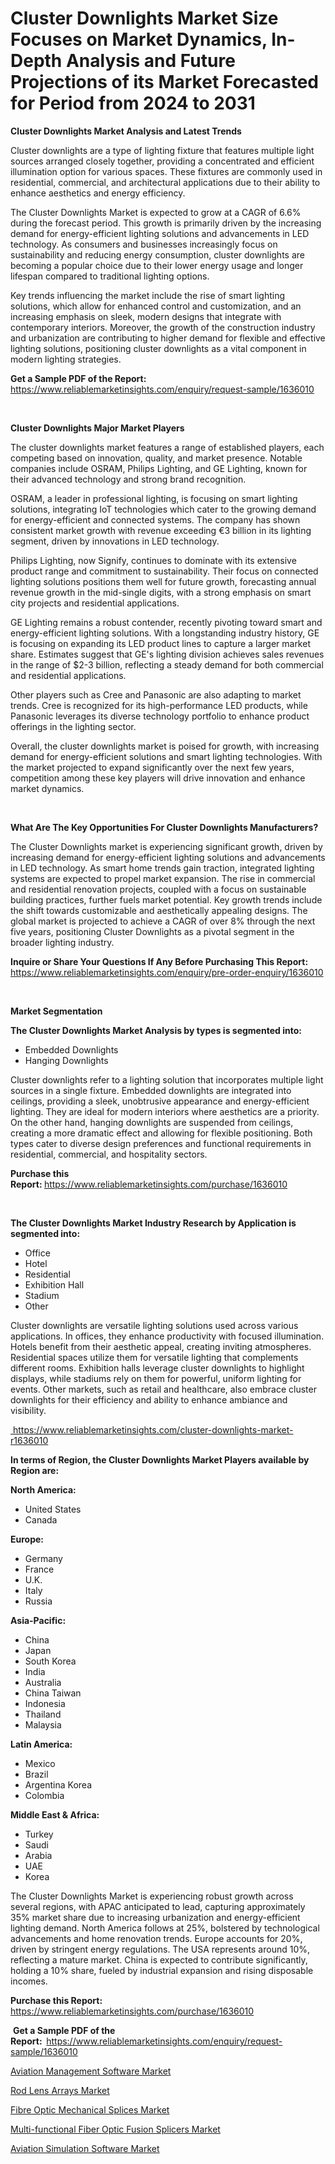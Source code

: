 <p><h1>Cluster Downlights Market Size Focuses on Market Dynamics, In-Depth Analysis and Future Projections of its Market Forecasted for Period from 2024 to 2031</h1></p><p><strong>Cluster Downlights Market Analysis and Latest Trends</strong></p>
<p><p>Cluster downlights are a type of lighting fixture that features multiple light sources arranged closely together, providing a concentrated and efficient illumination option for various spaces. These fixtures are commonly used in residential, commercial, and architectural applications due to their ability to enhance aesthetics and energy efficiency.</p><p>The Cluster Downlights Market is expected to grow at a CAGR of 6.6% during the forecast period. This growth is primarily driven by the increasing demand for energy-efficient lighting solutions and advancements in LED technology. As consumers and businesses increasingly focus on sustainability and reducing energy consumption, cluster downlights are becoming a popular choice due to their lower energy usage and longer lifespan compared to traditional lighting options.</p><p>Key trends influencing the market include the rise of smart lighting solutions, which allow for enhanced control and customization, and an increasing emphasis on sleek, modern designs that integrate with contemporary interiors. Moreover, the growth of the construction industry and urbanization are contributing to higher demand for flexible and effective lighting solutions, positioning cluster downlights as a vital component in modern lighting strategies.</p></p>
<p><strong>Get a Sample PDF of the Report:&nbsp;</strong> <a href="https://www.reliablemarketinsights.com/enquiry/request-sample/1636010?utm_campaign=1551&utm_medium=2&utm_source=Github&utm_content=ia&utm_term=11102024&utm_id=cluster-downlights">https://www.reliablemarketinsights.com/enquiry/request-sample/1636010</a></p>
<p>&nbsp;</p>
<p><strong>Cluster Downlights Major Market Players</strong></p>
<p><p>The cluster downlights market features a range of established players, each competing based on innovation, quality, and market presence. Notable companies include OSRAM, Philips Lighting, and GE Lighting, known for their advanced technology and strong brand recognition.</p><p>OSRAM, a leader in professional lighting, is focusing on smart lighting solutions, integrating IoT technologies which cater to the growing demand for energy-efficient and connected systems. The company has shown consistent market growth with revenue exceeding €3 billion in its lighting segment, driven by innovations in LED technology.</p><p>Philips Lighting, now Signify, continues to dominate with its extensive product range and commitment to sustainability. Their focus on connected lighting solutions positions them well for future growth, forecasting annual revenue growth in the mid-single digits, with a strong emphasis on smart city projects and residential applications.</p><p>GE Lighting remains a robust contender, recently pivoting toward smart and energy-efficient lighting solutions. With a longstanding industry history, GE is focusing on expanding its LED product lines to capture a larger market share. Estimates suggest that GE's lighting division achieves sales revenues in the range of $2-3 billion, reflecting a steady demand for both commercial and residential applications.</p><p>Other players such as Cree and Panasonic are also adapting to market trends. Cree is recognized for its high-performance LED products, while Panasonic leverages its diverse technology portfolio to enhance product offerings in the lighting sector.</p><p>Overall, the cluster downlights market is poised for growth, with increasing demand for energy-efficient solutions and smart lighting technologies. With the market projected to expand significantly over the next few years, competition among these key players will drive innovation and enhance market dynamics.</p></p>
<p>&nbsp;</p>
<p><strong>What Are The Key Opportunities For Cluster Downlights Manufacturers?</strong></p>
<p><p>The Cluster Downlights market is experiencing significant growth, driven by increasing demand for energy-efficient lighting solutions and advancements in LED technology. As smart home trends gain traction, integrated lighting systems are expected to propel market expansion. The rise in commercial and residential renovation projects, coupled with a focus on sustainable building practices, further fuels market potential. Key growth trends include the shift towards customizable and aesthetically appealing designs. The global market is projected to achieve a CAGR of over 8% through the next five years, positioning Cluster Downlights as a pivotal segment in the broader lighting industry.</p></p>
<p><strong>Inquire or Share Your Questions If Any Before Purchasing This Report:</strong> <a href="https://www.reliablemarketinsights.com/enquiry/pre-order-enquiry/1636010?utm_campaign=1551&utm_medium=2&utm_source=Github&utm_content=ia&utm_term=11102024&utm_id=cluster-downlights">https://www.reliablemarketinsights.com/enquiry/pre-order-enquiry/1636010</a></p>
<p>&nbsp;</p>
<p><strong>Market Segmentation</strong></p>
<p><strong>The Cluster Downlights Market Analysis by types is segmented into:</strong></p>
<p><ul><li>Embedded Downlights</li><li>Hanging Downlights</li></ul></p>
<p><p>Cluster downlights refer to a lighting solution that incorporates multiple light sources in a single fixture. Embedded downlights are integrated into ceilings, providing a sleek, unobtrusive appearance and energy-efficient lighting. They are ideal for modern interiors where aesthetics are a priority. On the other hand, hanging downlights are suspended from ceilings, creating a more dramatic effect and allowing for flexible positioning. Both types cater to diverse design preferences and functional requirements in residential, commercial, and hospitality sectors.</p></p>
<p><strong>Purchase this Report:&nbsp;</strong><a href="https://www.reliablemarketinsights.com/purchase/1636010?utm_campaign=1551&utm_medium=2&utm_source=Github&utm_content=ia&utm_term=11102024&utm_id=cluster-downlights">https://www.reliablemarketinsights.com/purchase/1636010</a></p>
<p>&nbsp;</p>
<p><strong>The Cluster Downlights Market Industry Research by Application is segmented into:</strong></p>
<p><ul><li>Office</li><li>Hotel</li><li>Residential</li><li>Exhibition Hall</li><li>Stadium</li><li>Other</li></ul></p>
<p><p>Cluster downlights are versatile lighting solutions used across various applications. In offices, they enhance productivity with focused illumination. Hotels benefit from their aesthetic appeal, creating inviting atmospheres. Residential spaces utilize them for versatile lighting that complements different rooms. Exhibition halls leverage cluster downlights to highlight displays, while stadiums rely on them for powerful, uniform lighting for events. Other markets, such as retail and healthcare, also embrace cluster downlights for their efficiency and ability to enhance ambiance and visibility.</p></p>
<p><a href="https://www.reliablemarketinsights.com/cluster-downlights-market-r1636010?utm_campaign=1551&utm_medium=2&utm_source=Github&utm_content=ia&utm_term=11102024&utm_id=cluster-downlights">&nbsp;https://www.reliablemarketinsights.com/cluster-downlights-market-r1636010</a></p>
<p><strong>In terms of Region, the Cluster Downlights Market Players available by Region are:</strong></p>
<p>
    <p> <strong> North America: </strong>
        <ul>
            <li>United States</li>
            <li>Canada</li>
        </ul>
        </p> 
    <p> <strong> Europe: </strong>
        <ul>
            <li>Germany</li>
            <li>France</li>
            <li>U.K.</li>
            <li>Italy</li>
            <li>Russia</li>
        </ul>
        </p> 
    <p> <strong> Asia-Pacific: </strong>
        <ul>
            <li>China</li>
            <li>Japan</li>
            <li>South Korea</li>
            <li>India</li>
            <li>Australia</li>
            <li>China Taiwan</li>
            <li>Indonesia</li>
            <li>Thailand</li>
            <li>Malaysia</li>
        </ul>
        </p> 
    <p> <strong> Latin America: </strong>
        <ul>
            <li>Mexico</li>
            <li>Brazil</li>
            <li>Argentina Korea</li>
            <li>Colombia</li>
        </ul>
        </p> 
    <p> <strong> Middle East & Africa: </strong>
        <ul>
            <li>Turkey</li>
            <li>Saudi</li>
            <li>Arabia</li>
            <li>UAE</li>
            <li>Korea</li>
        </ul>
    </p>
    </p>
<p><p>The Cluster Downlights Market is experiencing robust growth across several regions, with APAC anticipated to lead, capturing approximately 35% market share due to increasing urbanization and energy-efficient lighting demand. North America follows at 25%, bolstered by technological advancements and home renovation trends. Europe accounts for 20%, driven by stringent energy regulations. The USA represents around 10%, reflecting a mature market. China is expected to contribute significantly, holding a 10% share, fueled by industrial expansion and rising disposable incomes.</p></p>
<p><strong>Purchase this Report: </strong><a href="https://www.reliablemarketinsights.com/purchase/1636010?utm_campaign=1551&utm_medium=2&utm_source=Github&utm_content=ia&utm_term=11102024&utm_id=cluster-downlights">https://www.reliablemarketinsights.com/purchase/1636010</a></p>
<p>&nbsp;<strong>Get a Sample PDF of the Report:&nbsp;&nbsp;</strong><a href="https://www.reliablemarketinsights.com/enquiry/request-sample/1636010?utm_campaign=1551&utm_medium=2&utm_source=Github&utm_content=ia&utm_term=11102024&utm_id=cluster-downlights">https://www.reliablemarketinsights.com/enquiry/request-sample/1636010</a></p>
<p><strong></strong></p>
<p><p><a href="https://github.com/SamiaHussain82/Market-Research-Report-List-1/blob/main/aviation-management-software-market.md?utm_campaign=1551&utm_medium=2&utm_source=Github&utm_content=ia&utm_term=11102024&utm_id=cluster-downlights">Aviation Management Software Market</a></p><p><a href="https://www.linkedin.com/pulse/rod-lens-arrays-market-segmentation-in-depth-analysis-home-qicoe?utm_campaign=1551&utm_medium=2&utm_source=Github&utm_content=ia&utm_term=11102024&utm_id=cluster-downlights">Rod Lens Arrays Market</a></p><p><a href="https://www.linkedin.com/pulse/emerging-trends-fibre-optic-mechanical-splices-market-bouve?utm_campaign=1551&utm_medium=2&utm_source=Github&utm_content=ia&utm_term=11102024&utm_id=cluster-downlights">Fibre Optic Mechanical Splices Market</a></p><p><a href="https://www.linkedin.com/pulse/exploring-multi-functional-fiber-optic-fusion-splicers-market-vqcte?utm_campaign=1551&utm_medium=2&utm_source=Github&utm_content=ia&utm_term=11102024&utm_id=cluster-downlights">Multi-functional Fiber Optic Fusion Splicers Market</a></p><p><a href="https://github.com/joannesouthgate/Market-Research-Report-List-5/blob/main/aviation-simulation-software-market.md?utm_campaign=1551&utm_medium=2&utm_source=Github&utm_content=ia&utm_term=11102024&utm_id=cluster-downlights">Aviation Simulation Software Market</a></p></p>